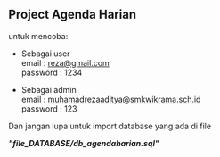 <h2>Project Agenda Harian</h2>

untuk mencoba:

- Sebagai user  
    email       : reza@gmail.com <br>
    password    : 1234

- Sebagai admin <br>
    email       : muhamadrezaaditya@smkwikrama.sch.id <br>
    password    : 123


Dan jangan lupa untuk import database yang ada di file 

<i><b>"file_DATABASE/db_agendaharian.sql"</b></i>
